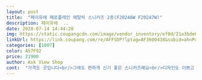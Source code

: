 ```yaml
---
layout: post 
title:  "페이유에 페로플레인 메탈릭 스니커즈 2종(F20246W F20247W)" 
description: 페이유에  ..
date: 2020-07-14 14:44:28 
img: https://static.coupangcdn.com/image/vendor_inventory/ef8d/21a3bde68286b837d622434716b30906530ff60bd8e49696bcbeef8240ff.jpg 
linkUrl: https://link.coupang.com/re/AFFSDP?lptag=AF3600438&subid=ahnPublicAsk&pageKey=36347453&itemId=134435659&vendorItemId=70077744331&traceid=V0-113-617d796c5dd2bd21 
categories: [1007] 
color: A57F92 
price: 21900 
author: Ask View Shop 
cont:  "가격도 굿입니다<br/>그래도 편하게 신기 좋은 스니커즈예요<br/>디자인도 이쁘고 발도 편하다네요<br/>밑창이 고무여서 처음신을 때 소리나서 너무 당황했었어요<br/>방금전에 도착했는데 정말이쁘네요!<br/>와이프꺼 사진 올려요<br/>와이프하고 커플로 했는데 제꺼는 금요일 도착이네<br/>친구한테 선물로 줬는데<br/>품질.<br/>굿.<br/>배송도 굿.<br/>이뻐요 ㅎㅎ<br/>" 
---
```


